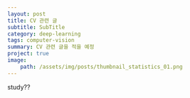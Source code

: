 ```yaml
---
layout: post
title: CV 관련 글
subtitle: SubTitle
category: deep-learning
tags: computer-vision
summary: CV 관련 글을 적을 예정
project: true
image:
    path: /assets/img/posts/thumbnail_statistics_01.png
---
```



study??